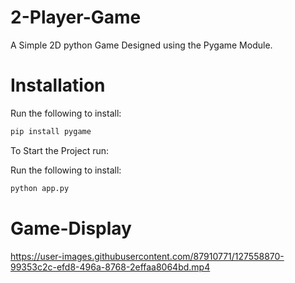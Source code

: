 
# 2-Player-Game

A Simple 2D python Game Designed using the Pygame Module.

# Installation
Run the following to install:

```sh
pip install pygame
```


To Start the Project run:

Run the following to install:

```sh
python app.py
```


# Game-Display

https://user-images.githubusercontent.com/87910771/127558870-99353c2c-efd8-496a-8768-2effaa8064bd.mp4



